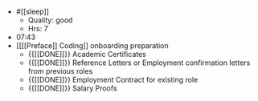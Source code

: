 - #[[sleep]]
    - Quality: good
    - Hrs: 7
- 07:43
- [[[[Preface]] Coding]] onboarding preparation
    - {{[[DONE]]}} Academic Certificates
    - {{[[DONE]]}} Reference Letters or Employment confirmation letters from previous roles
    - {{[[DONE]]}} Employment Contract for existing role
    - {{[[DONE]]}} Salary Proofs
